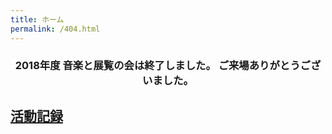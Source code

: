 ```yaml
---
title: ホーム
permalink: /404.html
---
```

<!--
[<img src="https://github.com/goodroot/hugo-classic/raw/master/images/partywizard.gif" style="max-width:15%;min-width:40px;float:right;" alt="Github repo" />](https://github.com/goodroot/hugo-classic)
-->
<h3><div style="text-align: center;">
2018年度 音楽と展覧の会は終了しました。  
ご来場ありがとうございました。

</div></h3>
<script type="text/javascript" src="/js/count.js" charset="utf-8"></script>

<h2><p><a href="/post/">活動記録</a></p></h2>
